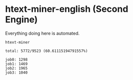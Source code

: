 # htext-miner-english (Second Engine)

Everything doing here is automated.

```
htext-miner

total: 5772/9523 (60.61115194791557%)

job0: 1298
job1: 1469
job2: 1965
job3: 1040
```